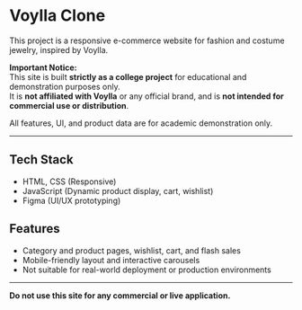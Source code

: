 # Voylla Clone

This project is a responsive e-commerce website for fashion and costume jewelry, inspired by Voylla.

**Important Notice:**  
This site is built **strictly as a college project** for educational and demonstration purposes only.  
It is **not affiliated with Voylla** or any official brand, and is **not intended for commercial use or distribution**.

All features, UI, and product data are for academic demonstration only.

---
## Tech Stack

- HTML, CSS (Responsive)
- JavaScript (Dynamic product display, cart, wishlist)
- Figma (UI/UX prototyping)

## Features

- Category and product pages, wishlist, cart, and flash sales
- Mobile-friendly layout and interactive carousels
- Not suitable for real-world deployment or production environments

---

**Do not use this site for any commercial or live application.**
